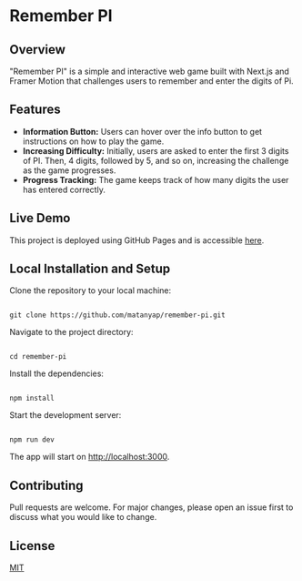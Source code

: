 # Remember PI

## Overview

"Remember PI" is a simple and interactive web game built with Next.js and Framer Motion that challenges users to remember and enter the digits of Pi.

## Features

- **Information Button:** Users can hover over the info button to get instructions on how to play the game.
- **Increasing Difficulty:** Initially, users are asked to enter the first 3 digits of PI. Then, 4 digits, followed by 5, and so on, increasing the challenge as the game progresses.
- **Progress Tracking:** The game keeps track of how many digits the user has entered correctly.

## Live Demo

This project is deployed using GitHub Pages and is accessible [here](https://matanyap.github.io/remember-pi/).

## Local Installation and Setup

Clone the repository to your local machine:

```

git clone https://github.com/matanyap/remember-pi.git

```

Navigate to the project directory:

```

cd remember-pi

```

Install the dependencies:

```

npm install

```

Start the development server:

```

npm run dev

```

The app will start on [http://localhost:3000](http://localhost:3000).

## Contributing

Pull requests are welcome. For major changes, please open an issue first to discuss what you would like to change.

## License

[MIT](https://choosealicense.com/licenses/mit/)
